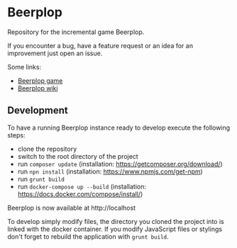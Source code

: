 # Beerplop

Repository for the incremental game Beerplop.

If you encounter a bug, have a feature request or an idea for an improvement just open an issue.

Some links:

- [Beerplop game](https://wol-soft.de/apps/beerplop/plop)
- [Beerplop wiki](https://wol-soft.de/apps/beerplop/wiki)

## Development

To have a running Beerplop instance ready to develop execute the following steps:

* clone the repository
* switch to the root directory of the project
* run `composer update` (installation: https://getcomposer.org/download/)
* run `npn install` (installation: https://www.npmjs.com/get-npm)
* run `grunt build`
* run `docker-compose up --build` (installation: https://docs.docker.com/compose/install/)

Beerplop is now available at http://localhost

To develop simply modify files, the directory you cloned the project into is linked with the docker container. If you modify JavaScript files or stylings don't forget to rebuild the application with `grunt build`.